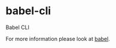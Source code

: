 # babel-cli

Babel CLI

For more information please look at [babel](https://github.com/babel/babel).
